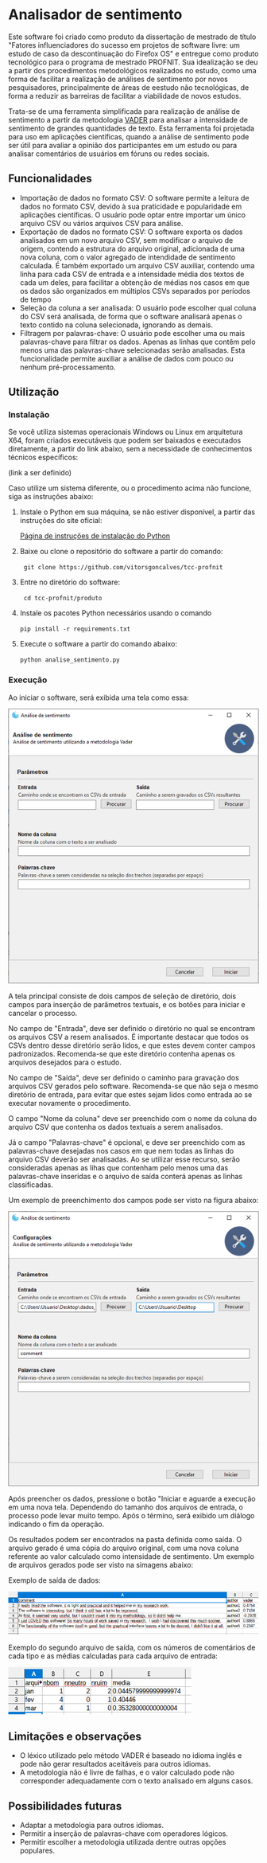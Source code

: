 # Analisador de sentimento

Este software foi criado como produto da dissertação de mestrado de título "Fatores influenciadores do sucesso em projetos de software livre: um estudo de caso da descontinuação do Firefox OS" e entregue como produto tecnológico para o programa de mestrado PROFNIT. Sua idealização se deu a partir dos procedimentos metodológicos realizados no estudo, como uma forma de facilitar a realização de análises de sentimento por novos pesquisadores, principalmente de áreas de eestudo não tecnológicas, de forma a reduzir as barreiras de facilitar a viabilidade de novos estudos.

Trata-se de uma ferramenta simplificada para realização de análise de sentimento a partir da metodologia [VADER](https://github.com/cjhutto/vaderSentiment) para analisar a intensidade de sentimento de grandes quantidades de texto. Esta ferramenta foi projetada para uso em aplicações científicas, quando a análise de sentimento pode ser útil para avaliar a opinião dos participantes em um estudo ou para analisar comentários de usuários em fóruns ou redes sociais. 

## Funcionalidades

- Importação de dados no formato CSV: O software permite a leitura de dados no formato CSV, devido à sua praticidade e popularidade em aplicações científicas. O usuário pode optar entre importar um único arquivo CSV ou vários arquivos CSV para análise.
- Exportação de dados no formato CSV: O software exporta os dados analisados em um novo arquivo CSV, sem modificar o arquivo de origem, contendo a estrutura do arquivo original, adicionada de uma nova coluna, com o valor agregado de intendidade de sentimento calculada. É também exportado um arquivo CSV auxiliar, contendo uma linha para cada CSV de entrada e a intensidade média dos textos de cada um deles, para facilitar a obtenção de médias nos casos em que os dados são organizados em múltiplos CSVs separados por períodos de tempo 
- Seleção da coluna a ser analisada: O usuário pode escolher qual coluna do CSV será analisada, de forma que o software analisará apenas o texto contido na coluna selecionada, ignorando as demais.
- Filtragem por palavras-chave: O usuário pode escolher uma ou mais palavras-chave para filtrar os dados. Apenas as linhas que contêm pelo menos uma das palavras-chave selecionadas serão analisadas. Esta funcionalidade permite auxiliar a análise de dados com pouco ou nenhum pré-processamento.

## Utilização

### Instalação

Se você utiliza sistemas operacionais Windows ou Linux em arquitetura X64, foram criados executáveis que podem ser baixados e executados diretamente, a partir do link abaixo, sem a necessidade de conhecimentos técnicos específicos:

(link a ser definido)

Caso utilize um sistema diferente, ou o procedimento acima não funcione, siga as instruções abaixo:

1. Instale o Python em sua máquina, se não estiver disponível, a partir das instruções do site oficial:

	[Página de instruções de instalação do Python](https://www.python.org/about/gettingstarted/)

1. Baixe ou clone o repositório do software a partir do comando:  

	` git clone https://github.com/vitorsgoncalves/tcc-profnit` 

2. Entre no diretório do software:

	` cd tcc-profnit/produto` 

3. Instale os pacotes Python necessários usando o comando 

	`pip install -r requirements.txt`

4. Execute o software a partir do comando abaixo:

	`python analise_sentimento.py`

### Execução

Ao iniciar o software, será exibida uma tela como essa:

![Tela principal do software, exibindo as opções disponívels](https://github.com/vitorsgoncalves/tcc-profnit/blob/main/produto/imagens/tela%20principal.png?raw=true "Tela principal do software")

A tela principal consiste de dois campos de seleção de diretório, dois campos para inserção de parâmetros textuais, e os botões para iniciar e cancelar o processo.

No campo de "Entrada", deve ser definido o diretório no qual se encontram os arquivos CSV a resem analisados. É importante destacar que todos os CSVs dentro desse diretório serão lidos, e que estes devem conter campos padronizados. Recomenda-se que este diretório contenha apenas os arquivos desejados para o estudo.

No campo de "Saída", deve ser definido o caminho para gravação dos arquivos CSV gerados pelo software. Recomenda-se que não seja o mesmo diretório de entrada, para evitar que estes sejam lidos como entrada ao se executar novamente o procedimento.

O campo "Nome da coluna" deve ser preenchido com o nome da coluna do arquivo CSV que contenha os dados textuais a serem analisados. 

Já o campo "Palavras-chave" é opcional, e deve ser preenchido com as palavras-chave desejadas nos casos em que nem todas as linhas do arquivo CSV deverão ser analisadas. Ao se utilizar esse recurso, serão consideradas apenas as lihas que contenham pelo menos uma das palavras-chave inseridas e o arquivo de saída conterá apenas as linhas classificadas.

Um exemplo de preenchimento dos campos pode ser visto na figura abaixo:

![Imagem da tela principal com os dados preenchidos](https://github.com/vitorsgoncalves/tcc-profnit/blob/main/produto/imagens/dados%20inseridos.png?raw=true "Imagem da tela principal com os dados preenchidos")

Após preencher os dados, pressione o botão "Iniciar e aguarde a execução em uma nova tela. Dependendo do tamanho dos arquivos de entrada, o processo pode levar muito tempo. Após o término, será exibido um diálogo indicando o fim da operação.

Os resultados podem ser encontrados na pasta definida como saída. O arquivo gerado é uma cópia do arquivo original, com uma nova coluna referente ao valor calculado como intensidade de sentimento. Um exemplo de arquivos gerados pode ser visto na simagens abaixo:

Exemplo de saída de dados:

![Imagem demonstrando um exemplo de saída de dados](https://github.com/vitorsgoncalves/tcc-profnit/blob/main/produto/imagens/resultado.png?raw=true "Exemplo de arquivo de saída")

Exemplo do segundo arquivo de saída, com os números de comentários de cada tipo e as médias calculadas para cada arquivo de entrada:

![Exemplo do segundo arquivo de saída, com os números de comentários de cada tipo e as médias calculadas para cada arquivo de entrada](https://github.com/vitorsgoncalves/tcc-profnit/blob/main/produto/imagens/resultado2.png?raw=true "Exemplo do segundo arquivo de saída, com os números de comentários de cada tipo e as médias calculadas para cada arquivo de entrada")


## Limitações e observações

- O léxico utilizado pelo método VADER é baseado no idioma inglês e pode não gerar resultados aceitáveis para outros idiomas.
- A metodologia não é livre de falhas, e o valor calculado pode não corresponder adequadamente com o texto analisado em alguns casos.


## Possibilidades futuras

- Adaptar a metodologia para outros idiomas.
- Permitir a inserção de palavras-chave com operadores lógicos.
- Permitir escolher a metodologia utilizada dentre outras opções populares.

